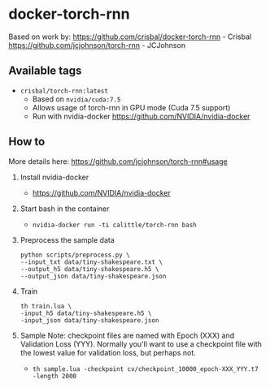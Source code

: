 # docker-torch-rnn
Based on work by:
   https://github.com/crisbal/docker-torch-rnn - Crisbal
   https://github.com/jcjohnson/torch-rnn - JCJohnson

## Available tags

* `crisbal/torch-rnn:latest`
    * Based on `nvidia/cuda:7.5`
    * Allows usage of torch-rnn in GPU mode (Cuda 7.5 support)
    * Run with nvidia-docker https://github.com/NVIDIA/nvidia-docker
    
## How to

More details here: https://github.com/jcjohnson/torch-rnn#usage

1. Install nvidia-docker
    * https://github.com/NVIDIA/nvidia-docker
2. Start bash in the container
    * `nvidia-docker run -ti calittle/torch-rnn bash`
3. Preprocess the sample data

    ```
    python scripts/preprocess.py \
    --input_txt data/tiny-shakespeare.txt \
    --output_h5 data/tiny-shakespeare.h5 \
    --output_json data/tiny-shakespeare.json
    ```

4. Train 
    
    ```
    th train.lua \
    -input_h5 data/tiny-shakespeare.h5 \
    -input_json data/tiny-shakespeare.json
    ```

5. Sample
Note: checkpoint files are named with Epoch (XXX) and Validation Loss (YYY). 
Normally you'll want to use a checkpoint file with the lowest value for validation loss,
but perhaps not.

    * `th sample.lua -checkpoint cv/checkpoint_10000_epoch-XXX_YYY.t7 -length 2000`

